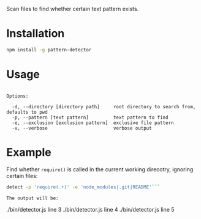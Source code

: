Scan files to find whether certain text pattern exists.

# Installation

```bash
npm install -g pattern-detector
```

# Usage

```basg

Options:

  -d, --directory [directory path]     root directory to search from, defaults to pwd
  -p, --pattern [text pattern]         text pattern to find
  -e, --exclusion [exclusion pattern]  exclusive file pattern
  -v, --verbose                        verbose output
```

# Example 

Find whether `require()` is called in the current working direcotry, ignoring certain files:

```bash
detect -p 'require(.+)' -e 'node_modules|.git|README'```

The output will be:

```
./bin/detector.js line 3
./bin/detector.js line 4
./bin/detector.js line 5
```


